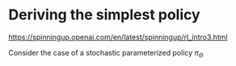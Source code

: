 # Deriving the simplest policy
https://spinningup.openai.com/en/latest/spinningup/rl_intro3.html

Consider the case of a stochastic parameterized policy $\pi_{\Theta}$ 